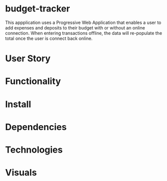 # budget-tracker
This appplication uses a Progressive Web Application that enables a user to add expenses and deposits to their budget with or without an online connection. When entering transactions offline, the data will re-populate the total once the user is connect back online.

# User Story

# Functionality

# Install

# Dependencies

# Technologies

# Visuals

